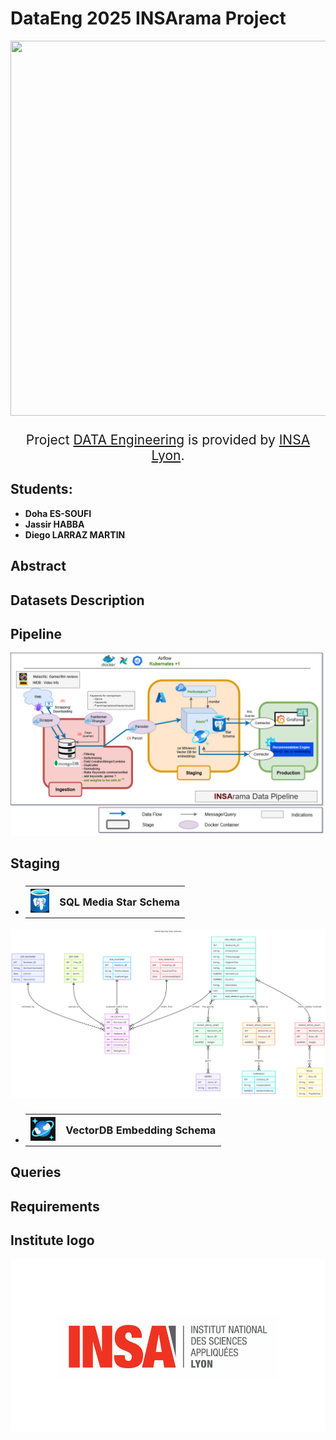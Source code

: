 # DataEng 2025 INSArama Project

<center>

<img src="./Documents/Images/INSArama_Project_posterV1.png" width="600" height="600" />


<span style="font-size: 150%;">

Project [DATA Engineering](https://www.riccardotommasini.com/courses/dataeng-insa-ot/) is provided by [INSA Lyon](https://www.insa-lyon.fr/).

</span>

</center>

## Students: 
- **Doha ES-SOUFI**
- **Jassir HABBA**
- **Diego LARRAZ MARTIN**

## Abstract

## Datasets Description 

## Pipeline

<center>

![logo](./Documents/Schemas/Pipeline.png)

</center>

## Staging

- ### <table> <tr><th><img src="./Documents/Images/SQLPostgresLogo.jpg" width="30" height="38" /></th> <th>SQL Media Star Schema</th> </tr></table>

<center>

![logo](./Documents/Schemas/Media_Review_Star_Schema.png)

</center>

- ### <table> <tr><th><img src="./Documents/Images/VectorDBLogo.jpg" width="40" height="38" /></th> <th>VectorDB Embedding Schema</th> </tr></table>

## Queries 

## Requirements

## Institute logo

<center>

![Insalogo](./Documents/Images/logo-insa_0.png)

</center>

